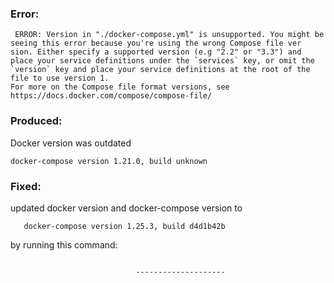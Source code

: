 ### Error:
```
 ERROR: Version in "./docker-compose.yml" is unsupported. You might be seeing this error because you're using the wrong Compose file ver
sion. Either specify a supported version (e.g "2.2" or "3.3") and place your service definitions under the `services` key, or omit the `version` key and place your service definitions at the root of the file to use version 1.
For more on the Compose file format versions, see https://docs.docker.com/compose/compose-file/
```

### Produced:
Docker version was outdated
```Docker version 19.03.1, build 74b1e89
docker-compose version 1.21.0, build unknown
```


### Fixed:
 updated docker version and docker-compose version to 
 ```Docker version 19.03.6, build 369ce74a3c
    docker-compose version 1.25.3, build d4d1b42b
  ```
by running this command:

```

```




                                --------------------